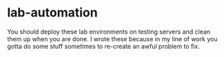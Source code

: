 # lab-automation
You should deploy these lab environments on testing servers and clean them up when you are done. I wrote these because in my line of work you gotta do some stuff sometimes to re-create an awful problem to fix.
